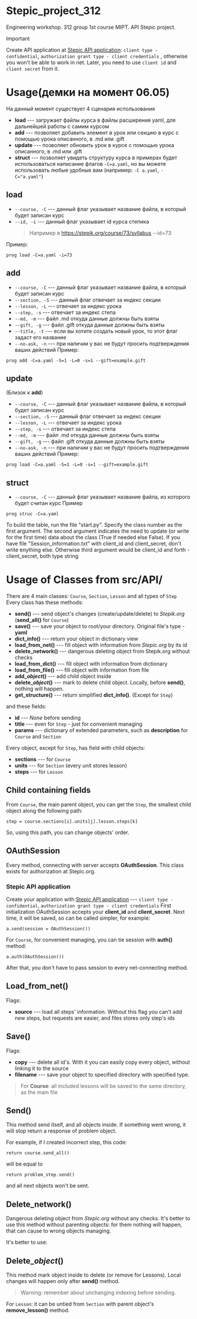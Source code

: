 # Stepic_project_312
Engineering workshop. 312 group 1st course MIPT. API Stepic project.

> [!IMPORTANT]
> Create API application at [Stepic API application](https://stepik.org/oauth2/applications/): `client type - confidential`, `authorization grant type - client credentials` , otherwise you won't be able to work in net. Later, you need to use `client id` and `client secret` from it.

# Usage(демки на момент 06.05)
На данный момент существует 4 сценария использования
* **load** --- загружает файлы курса в файлы расширения yaml, для дальнейшей работы с самим курсом
* **add** --- позволяет добавить элемент в урок или секцию в курс с помощью урока описанного, в .md или .gift
* **update** --- позволяет обновить урок в курсе с помощью урока описанного, в .md или .gift
* **struct** --- позволяет увидеть структуру курса
в примерах будет использоваться написание флагов `-C=a.yaml`,  но вы можете использовать любые удобные вам (например: `-C a.yaml`, `-C="a.yaml"`) 
## load

* `--course, -С`  --- данный флаг указывает название файла, в который будет записан курс
* `--id, -i`  --- данный флаг указывает id курса степика
	> Например в <https://stepik.org/course/73/syllabus> --id=73

Пример:
```
prog load -C=a.yaml -i=73 
```
## add

* `--course, -С`  --- данный флаг указывает название файла, в который будет записан курс
* `--section, -S`  --- данный флаг отвечает за индекс секции
* `--lesson, -L`  --- отвечает за индекс урока
* `--step, -s` --- отвечает за индекс степа
* `--md, -m` --- файл .md откуда данные должны быть взяты
* `--gift, -g` --- файл .gift откуда данные должны быть взяты
* `--title, -t` --- если вы хотите создать новый урок, то этот флаг задаст его название
* `--no-ask, -n` --- при наличии у вас не будут просить подтверждения ваших действий
Пример:
```
prog add -C=a.yaml -S=1 -L=0 -s=1 --gift=example.gift 
```
## update
(Близок к **add**)
* `--course, -С`  --- данный флаг указывает название файла, в который будет записан курс
* `--section, -S`  --- данный флаг отвечает за индекс секции
* `--lesson, -L`  --- отвечает за индекс урока
* `--step, -s` --- отвечает за индекс степа
* `--md, -m` --- файл .md откуда данные должны быть взяты
* `--gift, -g` --- файл .gift откуда данные должны быть взяты
* `--no-ask, -n` --- при наличии у вас не будут просить подтверждения ваших действий
Пример:
```
prog load -C=a.yaml -S=1 -L=0 -s=1 --gift=example.gift 
```
## struct
* `--course, -С`  --- данный флаг указывает название файла, из которого будет считан курс
Пример
```
prog struc -C=a.yaml  
```

To build the table, run the file "start.py". Specify the class number as the first argument. The second argument indicates the need to update (or write for the first time) data about the class (True if needed else False). If you have file "Session_information.txt" with client_id and client_secret, don't write enything else. Otherwise third argument would be client_id and forth - client_secret, both type string


# Usage of Classes from src/API/

There are 4 main classes: `Course`, `Section`, `Lesson` and all types of `Step`
Every class has these methods:
* **send()** --- send object's changes (create/update/delete) to *Stepik.org* 
	(**send_all()** for `Course`)
* **save()** --- save your object to root/your directory. Original file's type - **yaml**
* **dict_info()** --- return your object in dictionary view
* **load_from_net()** --- fill object with information from *Stepic.org* by its id
* **delete_network()** --- dangerous deleting object from Stepik.org without checks
* **load_from_dict()** --- fill object with information from dictionary
* **load_from_file()** --- fill object with information from file
* **add_*****object*****()** --- add child object inside
* **delete_*****object*****()** --- mark to delete child object. Locally, before **send()**, nothing will happen.
* **get_structure()** --- return simplified **dict_info()**. (Except for `Step`)

and these fields:
* **id** --- *None* before sending
* **title** --- even for `Step` - just for convenient managing
* **params** --- dictionary of extended parameters, such as **description** for `Course` and `Section`

Every object, except for `Step`, has field with child objects:
* **sections** --- for `Course`
* **units** --- for `Section` (every unit stores lesson)
* **steps** --- for `Lesson`

## Child containing fields

From `Course`, the main parent object, you can get the `Step`, the smallest child object along the following path:
```
step = course.sections[i].units[j].lesson.steps[k]
```
So, using this path, you can change objects' order.

## OAuthSession

Every method, connecting with server accepts **OAuthSession**.
This class exists for authorization at Stepic.org.
### Stepic API application
Create your application with [Stepic API application](https://stepik.org/oauth2/applications/) --- `client type - confidential`, `authorization grant type - client credentials`
First initialization OAuthSession accepts your **client_id** and **client_secret**. Next time, it will be saved, so can be called simpler, for example:
```
a.send(session = OAuthSession())
```

For `Course`, for convenient managing, you can tie session with **auth()** method:
```
a.auth(OAuthSession())
```
After that, you don't have to pass session to every net-connecting method.

## Load_from_net()
Flags:
* **source** --- load all steps' information. Without this flag you can't add new steps, but requests are easier, and files stores only step's ids

## Save()
Flags:
* **copy** --- delete all id's. With it you can easily copy every object, without linking it to the source
* **filename** --- save your object to specified directory with specified type.
>  For **Course**: all included lessons will be saved to the same directory, as the main file

## Send()

This method send itself, and all objects inside. If something went wrong, it will stop return a response of problem object.

For example, if I created incorrect step, this code:
```
return course.send_all()
```
will be equal to 
```
return problem_step.send()
```
and all next objects won't be sent.

## Delete_network()

Dangerous deleting object from *Stepic.org* without any checks. It's better to use this method without parenting objects: for them nothing will happen, that can cause to wrong objects managing.

It's better to use:
## Delete_*object*()
This method mark object inside to delete (or remove for Lessons).
Local changes will happen only after **send()** method.
> Warning: remember about unchanging indexing before sending.

For `Lesson`: it can be untied from `Section` with parent object's **remove_lesson()** method.
